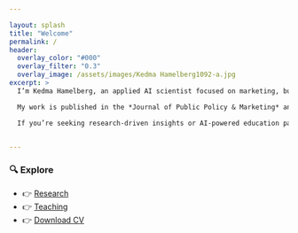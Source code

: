 ```yaml
---

layout: splash
title: "Welcome"
permalink: /
header:
  overlay_color: "#000"
  overlay_filter: "0.3"
  overlay_image: /assets/images/Kedma Hamelberg1092-a.jpg
excerpt: >
  I’m Kedma Hamelberg, an applied AI scientist focused on marketing, business, and societal impact. My research integrates natural language processing, machine learning, deep learning, and AI agents with predictive and causal inference to analyze how brands and CEOs shape public discourse during crises—ranging from war and sustainability to DEI.

  My work is published in the *Journal of Public Policy & Marketing* and has been presented at EMAC and AMS. I bring this expertise into the classroom, where I teach applied AI for marketing and digital strategy to diverse master’s cohorts in business administration.

  If you’re seeking research-driven insights or AI-powered education partnerships, [let’s connect](mailto:kedma@hamelberg-ai.com).


---
```


### 🔍 Explore

- 👉 [Research](/research/)
- 👉 [Teaching](/teaching/)
- 👉 [Download CV](/cv/)
